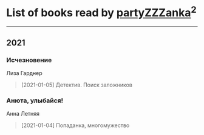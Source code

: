 # List of books read by [partyZZZanka](http://vk.com/id9315852)<sup>2</sup>
---

## 2021

### Исчезновение
Лиза Гарднер
> [2021-01-05] Детектив. Поиск заложников


### Анюта, улыбайся!
Анна Летняя
> [2021-01-04] Попаданка, многомужество



